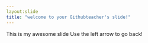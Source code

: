 ```yaml
---
layout:slide
title: "welcome to your Githubteacher's slide!"
---
```

This is my awesome slide
Use the left arrow to go back!